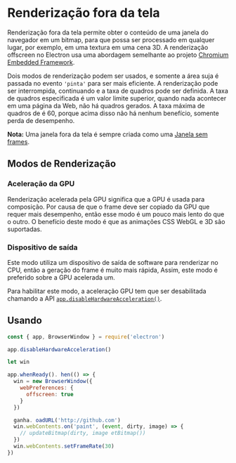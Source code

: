 # Renderização fora da tela

Renderização fora da tela permite obter o conteúdo de uma janela do navegador em um bitmap, para que possa ser processado em qualquer lugar, por exemplo, em uma textura em uma cena 3D. A renderização offscreen no Electron usa uma abordagem semelhante ao projeto [Chromium Embedded Framework](https://bitbucket.org/chromiumembedded/cef).

Dois modos de renderização podem ser usados, e somente a área suja é passada no evento `'pinta'` para ser mais eficiente. A renderização pode ser interrompida, continuando e a taxa de quadros pode ser definida. A taxa de quadros especificada é um valor limite superior, quando nada acontecer em uma página da Web, não há quadros gerados. A taxa máxima de quadros de é 60, porque acima disso não há nenhum benefício, somente perda de desempenho.

**Nota:** Uma janela fora da tela é sempre criada como uma [Janela sem frames](../api/frameless-window.md).

## Modos de Renderização

### Aceleração da GPU

Renderização acelerada pela GPU significa que a GPU é usada para composição. Por causa de que o frame deve ser copiado da GPU que requer mais desempenho, então esse modo é um pouco mais lento do que o outro. O benefício deste modo é que as animações CSS WebGL e 3D são suportadas.

### Dispositivo de saída

Este modo utiliza um dispositivo de saída de software para renderizar no CPU, então a geração do frame é muito mais rápida, Assim, este modo é preferido sobre a GPU acelerada um.

Para habilitar este modo, a aceleração GPU tem que ser desabilitada chamando a API [`app.disableHardwareAcceleration()`](../api/app.md#appdisablehardwareacceleration).

## Usando

``` javascript
const { app, BrowserWindow } = require('electron')

app.disableHardwareAcceleration()

let win

app.whenReady(). hen(() => {
  win = new BrowserWindow({
    webPreferences: {
      offscreen: true
    }
  })

  ganha. oadURL('http://github.com')
  win.webContents.on('paint', (event, dirty, image) => {
    // updateBitmap(dirty, image etBitmap())
  })
  win.webContents.setFrameRate(30)
})
```
